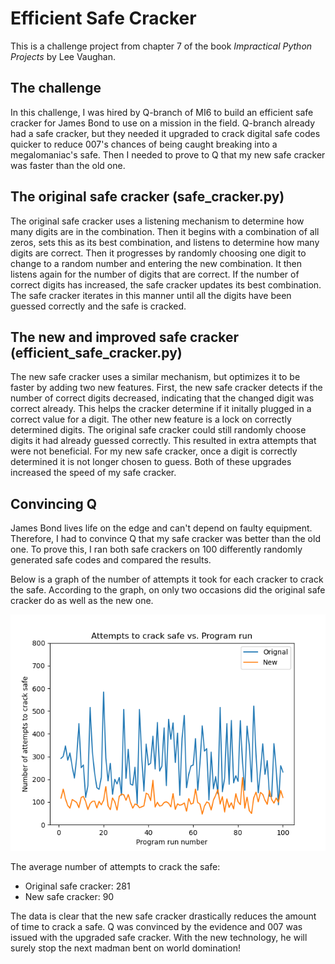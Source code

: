 # Efficient Safe Cracker
This is a challenge project from chapter 7 of the book *Impractical Python Projects* by Lee Vaughan.

## The challenge
In this challenge, I was hired by Q-branch of MI6 to build an efficient safe cracker for James Bond to use on a mission in the field. Q-branch already had a safe cracker, but they needed it upgraded to crack digital safe codes quicker to reduce 007's chances of being caught breaking into a megalomaniac's safe. Then I needed to prove to Q that my new safe cracker was faster than the old one.

## The original safe cracker (safe_cracker.py)
The original safe cracker uses a listening mechanism to determine how many digits are in the combination. Then it begins with a combination of all zeros, sets this as its best combination, and listens to determine how many digits are correct. Then it progresses by randomly choosing one digit to change to a random number and entering the new combination. It then listens again for the number of digits that are correct. If the number of correct digits has increased, the safe cracker updates its best combination. The safe cracker iterates in this manner until all the digits have been guessed correctly and the safe is cracked.

## The new and improved safe cracker (efficient_safe_cracker.py)
The new safe cracker uses a similar mechanism, but optimizes it to be faster by adding two new features. First, the new safe cracker detects if the number of correct digits decreased, indicating that the changed digit was correct already. This helps the cracker determine if it initally plugged in a correct value for a digit. The other new feature is a lock on correctly determined digits. The original safe cracker could still randomly choose digits it had already guessed correctly. This resulted in extra attempts that were not beneficial. For my new safe cracker, once a digit is correctly determined it is not longer chosen to guess. Both of these upgrades increased the speed of my safe cracker.

## Convincing Q
James Bond lives life on the edge and can't depend on faulty equipment. Therefore, I had to convince Q that my safe cracker was better than the old one. To prove this, I ran both safe crackers on 100 differently randomly generated safe codes and compared the results.

Below is a graph of the number of attempts it took for each cracker to crack the safe. According to the graph, on only two occasions did the original safe cracker do as well as the new one.

<!-- ![Attempts graph](imgs/attempts_vs_program_run.png) -->
<img src='/imgs/attempts_vs_program_run.png' alt='Attempts graph'>

The average number of attempts to crack the safe:
* Original safe cracker: 281
* New safe cracker: 90

The data is clear that the new safe cracker drastically reduces the amount of time to crack a safe. Q was convinced by the evidence and 007 was issued with the upgraded safe cracker. With the new technology, he will surely stop the next madman bent on world domination!
